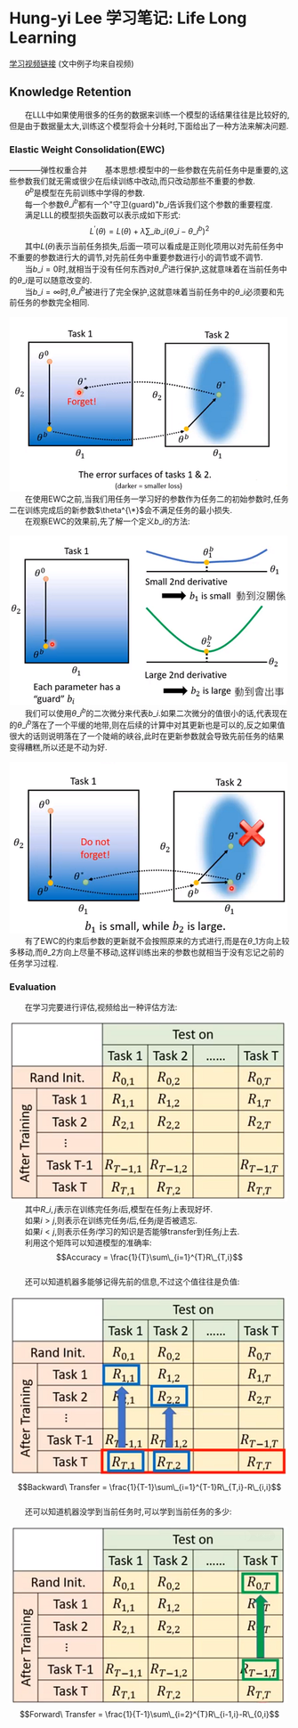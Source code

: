 # Hung-yi Lee 学习笔记: Life Long Learning
[学习视频链接](https://www.bilibili.com/video/av48285039/?p=49) (文中例子均来自视频)<br/>
## Knowledge Retention
&emsp;&emsp;在LLL中如果使用很多的任务的数据来训练一个模型的话结果往往是比较好的,但是由于数据量太大,训练这个模型将会十分耗时,下面给出了一种方法来解决问题.
### Elastic Weight Consolidation(EWC)
————弹性权重合并
&emsp;&emsp;基本思想:模型中的一些参数在先前任务中是重要的,这些参数我们就无需或很少在后续训练中改动,而只改动那些不重要的参数.<br/>
&emsp;&emsp;$\theta^{b}$是模型在先前训练中学得的参数.<br/>
&emsp;&emsp;每一个参数$\theta\_{i}^{b}$都有一个"守卫(guard)"$b\_{i}$告诉我们这个参数的重要程度.<br/>
&emsp;&emsp;满足LLL的模型损失函数可以表示成如下形式:
$$L^{'}(\theta)=L(\theta)+\lambda \sum\_{i}b\_{i}(\theta\_{i}-\theta\_{i}^{b})^{2}$$
&emsp;&emsp;其中$L(\theta)$表示当前任务损失,后面一项可以看成是正则化项用以对先前任务中不重要的参数进行大的调节,对先前任务中重要参数进行小的调节或不调节.<br/>
&emsp;&emsp;当$b\_{i}=0$时,就相当于没有任何东西对$\theta\_{i}^{b}$进行保护,这就意味着在当前任务中的$\theta\_{i}$是可以随意改变的.<br/>
&emsp;&emsp;当$b\_{i}=\infty$时,$\theta\_{i}^{b}$被进行了完全保护,这就意味着当前任务中的$\theta\_{i}$必须要和先前任务的参数完全相同.<br/>
&emsp;&emsp;&emsp;&emsp;&emsp;&emsp;&emsp;&emsp;&emsp;&emsp;![图1_EWC之前的错误率变化](1.png)<br/>
&emsp;&emsp;在使用EWC之前,当我们用任务一学习好的参数作为任务二的初始参数时,任务二在训练完成后的新参数$\theta^{\*}$会不满足任务的最小损失.<br/>
&emsp;&emsp;在观察EWC的效果前,先了解一个定义$b\_{i}$的方法:<br/>
&emsp;&emsp;&emsp;&emsp;&emsp;&emsp;&emsp;&emsp;&emsp;&emsp;![图2_EWC的guard计算](2.png)<br/>
&emsp;&emsp;我们可以使用$\theta\_{i}^{b}$的二次微分来代表$b\_{i}$.如果二次微分的值很小的话,代表现在的$\theta\_{i}^{b}$落在了一个平缓的地带,则在后续的计算中对其更新也是可以的,反之如果值很大的话则说明落在了一个陡峭的峡谷,此时在更新参数就会导致先前任务的结果变得糟糕,所以还是不动为好.<br/>
&emsp;&emsp;&emsp;&emsp;&emsp;&emsp;&emsp;&emsp;&emsp;&emsp;![图3_EWC](3.png)<br/>
&emsp;&emsp;有了EWC的约束后参数的更新就不会按照原来的方式进行,而是在$\theta\_{1}$方向上较多移动,而$\theta\_{2}$方向上尽量不移动,这样训练出来的参数也就相当于没有忘记之前的任务学习过程.
### Evaluation
&emsp;&emsp;在学习完要进行评估,视频给出一种评估方法:<br/>
&emsp;&emsp;&emsp;&emsp;&emsp;&emsp;&emsp;&emsp;&emsp;&emsp;![图4_评估方法](4.png)<br/>
&emsp;&emsp;其中$R\_{i,j}$表示在训练完任务$i$后,模型在任务$j$上表现好坏.<br/>
&emsp;&emsp;如果$i>j$,则表示在训练完任务$i$后,任务$j$是否被遗忘.<br/>
&emsp;&emsp;如果$i<j$,则表示任务$i$学习的知识是否能够transfer到任务$j$上去.<br/>
&emsp;&emsp;利用这个矩阵可以知道模型的准确率:
$$Accuracy = \frac{1}{T}\sum\_{i=1}^{T}R\_{T,i}$$<br/>
&emsp;&emsp;还可以知道机器多能够记得先前的信息,不过这个值往往是负值:<br/>
&emsp;&emsp;&emsp;&emsp;&emsp;&emsp;&emsp;&emsp;&emsp;&emsp;![图5_评估方法1](5.png)<br/>
$$Backward\ Transfer = \frac{1}{T-1}\sum\_{i=1}^{T-1}R\_{T,i}-R\_{i,i}$$<br/>
&emsp;&emsp;还可以知道机器没学到当前任务时,可以学到当前任务的多少:
&emsp;&emsp;&emsp;&emsp;&emsp;&emsp;&emsp;&emsp;&emsp;&emsp;![图6_评估方法2](6.png)<br/>
$$Forward\ Transfer = \frac{1}{T-1}\sum\_{i=2}^{T}R\_{i-1,i}-R\_{0,i}$$
